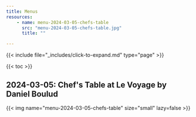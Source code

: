 ```yaml
---
title: Menus
resources:
    - name: menu-2024-03-05-chefs-table
      src: "menu-2024-03-05-chefs-table.jpg"
      title: ""

---
```


{{< include file="_includes/click-to-expand.md" type="page" >}}

{{< toc >}}

## 2024-03-05: Chef's Table at Le Voyage by Daniel Boulud

{{< img name="menu-2024-03-05-chefs-table" size="small" lazy=false >}}
